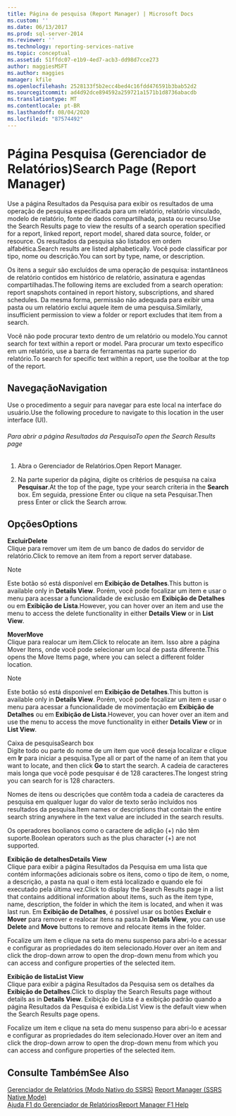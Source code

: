 ```yaml
---
title: Página de pesquisa (Report Manager) | Microsoft Docs
ms.custom: ''
ms.date: 06/13/2017
ms.prod: sql-server-2014
ms.reviewer: ''
ms.technology: reporting-services-native
ms.topic: conceptual
ms.assetid: 51ffdc07-e1b9-4ed7-acb3-dd98d7cce273
author: maggiesMSFT
ms.author: maggies
manager: kfile
ms.openlocfilehash: 2528133f5b2ecc4bed4c16fdd476591b3bab52d2
ms.sourcegitcommit: ad4d92dce894592a259721a1571b1d8736abacdb
ms.translationtype: MT
ms.contentlocale: pt-BR
ms.lasthandoff: 08/04/2020
ms.locfileid: "87574492"
---
```

# <a name="search-page-report-manager"></a><span data-ttu-id="832cc-102">Página Pesquisa (Gerenciador de Relatórios)</span><span class="sxs-lookup"><span data-stu-id="832cc-102">Search Page (Report Manager)</span></span>
  <span data-ttu-id="832cc-103">Use a página Resultados da Pesquisa para exibir os resultados de uma operação de pesquisa especificada para um relatório, relatório vinculado, modelo de relatório, fonte de dados compartilhada, pasta ou recurso.</span><span class="sxs-lookup"><span data-stu-id="832cc-103">Use the Search Results page to view the results of a search operation specified for a report, linked report, report model, shared data source, folder, or resource.</span></span> <span data-ttu-id="832cc-104">Os resultados da pesquisa são listados em ordem alfabética.</span><span class="sxs-lookup"><span data-stu-id="832cc-104">Search results are listed alphabetically.</span></span> <span data-ttu-id="832cc-105">Você pode classificar por tipo, nome ou descrição.</span><span class="sxs-lookup"><span data-stu-id="832cc-105">You can sort by type, name, or description.</span></span>  
  
 <span data-ttu-id="832cc-106">Os itens a seguir são excluídos de uma operação de pesquisa: instantâneos de relatório contidos em histórico de relatório, assinatura e agendas compartilhadas.</span><span class="sxs-lookup"><span data-stu-id="832cc-106">The following items are excluded from a search operation: report snapshots contained in report history, subscriptions, and shared schedules.</span></span> <span data-ttu-id="832cc-107">Da mesma forma, permissão não adequada para exibir uma pasta ou um relatório exclui aquele item de uma pesquisa.</span><span class="sxs-lookup"><span data-stu-id="832cc-107">Similarly, insufficient permission to view a folder or report excludes that item from a search.</span></span>  
  
 <span data-ttu-id="832cc-108">Você não pode procurar texto dentro de um relatório ou modelo.</span><span class="sxs-lookup"><span data-stu-id="832cc-108">You cannot search for text within a report or model.</span></span> <span data-ttu-id="832cc-109">Para procurar um texto específico em um relatório, use a barra de ferramentas na parte superior do relatório.</span><span class="sxs-lookup"><span data-stu-id="832cc-109">To search for specific text within a report, use the toolbar at the top of the report.</span></span>  
  
## <a name="navigation"></a><span data-ttu-id="832cc-110">Navegação</span><span class="sxs-lookup"><span data-stu-id="832cc-110">Navigation</span></span>  
 <span data-ttu-id="832cc-111">Use o procedimento a seguir para navegar para este local na interface do usuário.</span><span class="sxs-lookup"><span data-stu-id="832cc-111">Use the following procedure to navigate to this location in the user interface (UI).</span></span>  
  
###### <a name="to-open-the-search-results-page"></a><span data-ttu-id="832cc-112">Para abrir a página Resultados da Pesquisa</span><span class="sxs-lookup"><span data-stu-id="832cc-112">To open the Search Results page</span></span>  
  
1.  <span data-ttu-id="832cc-113">Abra o Gerenciador de Relatórios.</span><span class="sxs-lookup"><span data-stu-id="832cc-113">Open Report Manager.</span></span>  
  
2.  <span data-ttu-id="832cc-114">Na parte superior da página, digite os critérios de pesquisa na caixa **Pesquisar**.</span><span class="sxs-lookup"><span data-stu-id="832cc-114">At the top of the page, type your search criteria in the **Search** box.</span></span> <span data-ttu-id="832cc-115">Em seguida, pressione Enter ou clique na seta Pesquisar.</span><span class="sxs-lookup"><span data-stu-id="832cc-115">Then press Enter or click the Search arrow.</span></span>  
  
## <a name="options"></a><span data-ttu-id="832cc-116">Opções</span><span class="sxs-lookup"><span data-stu-id="832cc-116">Options</span></span>  
 <span data-ttu-id="832cc-117">**Excluir**</span><span class="sxs-lookup"><span data-stu-id="832cc-117">**Delete**</span></span>  
 <span data-ttu-id="832cc-118">Clique para remover um item de um banco de dados do servidor de relatório.</span><span class="sxs-lookup"><span data-stu-id="832cc-118">Click to remove an item from a report server database.</span></span>  
  
> [!NOTE]  
>  <span data-ttu-id="832cc-119">Este botão só está disponível em **Exibição de Detalhes**.</span><span class="sxs-lookup"><span data-stu-id="832cc-119">This button is available only in **Details View**.</span></span> <span data-ttu-id="832cc-120">Porém, você pode focalizar um item e usar o menu para acessar a funcionalidade de exclusão em **Exibição de Detalhes** ou em **Exibição de Lista**.</span><span class="sxs-lookup"><span data-stu-id="832cc-120">However, you can hover over an item and use the menu to access the delete functionality in either **Details View** or in **List View**.</span></span>  
  
 <span data-ttu-id="832cc-121">**Mover**</span><span class="sxs-lookup"><span data-stu-id="832cc-121">**Move**</span></span>  
 <span data-ttu-id="832cc-122">Clique para realocar um item.</span><span class="sxs-lookup"><span data-stu-id="832cc-122">Click to relocate an item.</span></span> <span data-ttu-id="832cc-123">Isso abre a página Mover Itens, onde você pode selecionar um local de pasta diferente.</span><span class="sxs-lookup"><span data-stu-id="832cc-123">This opens the Move Items page, where you can select a different folder location.</span></span>  
  
> [!NOTE]  
>  <span data-ttu-id="832cc-124">Este botão só está disponível em **Exibição de Detalhes**.</span><span class="sxs-lookup"><span data-stu-id="832cc-124">This button is available only in **Details View**.</span></span> <span data-ttu-id="832cc-125">Porém, você pode focalizar um item e usar o menu para acessar a funcionalidade de movimentação em **Exibição de Detalhes** ou em **Exibição de Lista**.</span><span class="sxs-lookup"><span data-stu-id="832cc-125">However, you can hover over an item and use the menu to access the move functionality in either **Details View** or in **List View**.</span></span>  
  
 <span data-ttu-id="832cc-126">Caixa de pesquisa</span><span class="sxs-lookup"><span data-stu-id="832cc-126">Search box</span></span>  
 <span data-ttu-id="832cc-127">Digite todo ou parte do nome de um item que você deseja localizar e clique em **Ir** para iniciar a pesquisa.</span><span class="sxs-lookup"><span data-stu-id="832cc-127">Type all or part of the name of an item that you want to locate, and then click **Go** to start the search.</span></span> <span data-ttu-id="832cc-128">A cadeia de caracteres mais longa que você pode pesquisar é de 128 caracteres.</span><span class="sxs-lookup"><span data-stu-id="832cc-128">The longest string you can search for is 128 characters.</span></span>  
  
 <span data-ttu-id="832cc-129">Nomes de itens ou descrições que contêm toda a cadeia de caracteres da pesquisa em qualquer lugar do valor de texto serão incluídos nos resultados da pesquisa.</span><span class="sxs-lookup"><span data-stu-id="832cc-129">Item names or descriptions that contain the entire search string anywhere in the text value are included in the search results.</span></span>  
  
 <span data-ttu-id="832cc-130">Os operadores boolianos como o caractere de adição (+) não têm suporte.</span><span class="sxs-lookup"><span data-stu-id="832cc-130">Boolean operators such as the plus character (+) are not supported.</span></span>  
  
 <span data-ttu-id="832cc-131">**Exibição de detalhes**</span><span class="sxs-lookup"><span data-stu-id="832cc-131">**Details View**</span></span>  
 <span data-ttu-id="832cc-132">Clique para exibir a página Resultados da Pesquisa em uma lista que contém informações adicionais sobre os itens, como o tipo de item, o nome, a descrição, a pasta na qual o item está localizado e quando ele foi executado pela última vez.</span><span class="sxs-lookup"><span data-stu-id="832cc-132">Click to display the Search Results page in a list that contains additional information about items, such as the item type, name, description, the folder in which the item is located, and when it was last run.</span></span> <span data-ttu-id="832cc-133">Em **Exibição de Detalhes**, é possível usar os botões **Excluir** e **Mover** para remover e realocar itens na pasta.</span><span class="sxs-lookup"><span data-stu-id="832cc-133">In **Details View**, you can use **Delete** and **Move** buttons to remove and relocate items in the folder.</span></span>  
  
 <span data-ttu-id="832cc-134">Focalize um item e clique na seta do menu suspenso para abri-lo e acessar e configurar as propriedades do item selecionado.</span><span class="sxs-lookup"><span data-stu-id="832cc-134">Hover over an item and click the drop-down arrow to open the drop-down menu from which you can access and configure properties of the selected item.</span></span>  
  
 <span data-ttu-id="832cc-135">**Exibição de lista**</span><span class="sxs-lookup"><span data-stu-id="832cc-135">**List View**</span></span>  
 <span data-ttu-id="832cc-136">Clique para exibir a página Resultados da Pesquisa sem os detalhes da **Exibição de Detalhes**.</span><span class="sxs-lookup"><span data-stu-id="832cc-136">Click to display the Search Results page without details as in **Details View**.</span></span> <span data-ttu-id="832cc-137">Exibição de Lista é a exibição padrão quando a página Resultados da Pesquisa é exibida.</span><span class="sxs-lookup"><span data-stu-id="832cc-137">List View is the default view when the Search Results page opens.</span></span>  
  
 <span data-ttu-id="832cc-138">Focalize um item e clique na seta do menu suspenso para abri-lo e acessar e configurar as propriedades do item selecionado.</span><span class="sxs-lookup"><span data-stu-id="832cc-138">Hover over an item and click the drop-down arrow to open the drop-down menu from which you can access and configure properties of the selected item.</span></span>  
  
## <a name="see-also"></a><span data-ttu-id="832cc-139">Consulte Também</span><span class="sxs-lookup"><span data-stu-id="832cc-139">See Also</span></span>  
 <span data-ttu-id="832cc-140">[Gerenciador de Relatórios &#40;Modo Nativo do SSRS&#41;](../../2014/reporting-services/report-manager-ssrs-native-mode.md) </span><span class="sxs-lookup"><span data-stu-id="832cc-140">[Report Manager  &#40;SSRS Native Mode&#41;](../../2014/reporting-services/report-manager-ssrs-native-mode.md) </span></span>  
 [<span data-ttu-id="832cc-141">Ajuda F1 do Gerenciador de Relatórios</span><span class="sxs-lookup"><span data-stu-id="832cc-141">Report Manager F1 Help</span></span>](../../2014/reporting-services/report-manager-f1-help.md)  
  
  
